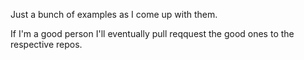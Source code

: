 Just a bunch of examples as I come up with them.

If I'm a good person I'll eventually pull reqquest the good ones to the respective repos.
